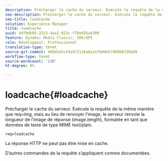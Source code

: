 ```yaml
---
description: Précharger le cache du serveur. Exécute la requête de la même manière que req=img, mais au lieu de renvoyer l’image, le serveur renvoie la longueur de l’image de réponse (image.length), formatée en tant que données de texte de type MIME text/plain.
seo-description: Précharger le cache du serveur. Exécute la requête de la même manière que req=img, mais au lieu de renvoyer l’image, le serveur renvoie la longueur de l’image de réponse (image.length), formatée en tant que données de texte de type MIME text/plain.
seo-title: loadcache
solution: Experience Manager
title: loadcache
uuid: 44f0db05-2323-4aa2-853c-f78e656a4308
feature: Dynamic Media Classic, SDK/API
role: Développeur, Professionnel
translation-type: tm+mt
source-git-commit: 469d1a5c43a972116a8a2efb0de5708800130a99
workflow-type: tm+mt
source-wordcount: '130'
ht-degree: 0%

---
```



# loadcache{#loadcache}

Précharger le cache du serveur. Exécute la requête de la même manière que req=img, mais au lieu de renvoyer l’image, le serveur renvoie la longueur de l’image de réponse (image.length), formatée en tant que données de texte de type MIME text/plain.

`req=loadcache`

La réponse HTTP ne peut pas être mise en cache.

D’autres commandes de la requête s’appliquent comme documentées.
